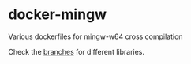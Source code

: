 # docker-mingw
Various dockerfiles for mingw-w64 cross compilation

Check the [branches](https://github.com/tkelman/docker-mingw/branches)
for different libraries.
